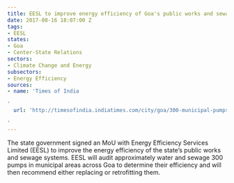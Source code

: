 ```yaml
---
title: EESL to improve energy efficiency of Goa's public works and sewage systems
date: 2017-08-16 18:07:00 Z
tags:
- EESL
states:
- Goa
- Center-State Relations
sectors:
- Climate Change and Energy
subsectors:
- Energy Efficiency
sources:
- name: 'Times of India

'
  url: 'http://timesofindia.indiatimes.com/city/goa/300-municipal-pumps-to-be-audited-for-energy-use/articleshow/60027433.cms

'
---
```


The state government signed an MoU with Energy Efficiency Services Limited (EESL) to improve the energy efficiency of the state’s public works and sewage systems. EESL will audit approximately water and sewage 300 pumps in municipal areas across Goa to determine their efficiency and will then recommend either replacing or retrofitting them.
